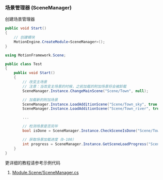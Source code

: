 ### 场景管理器 (SceneManager)

创建场景管理器
```C#
public void Start()
{
	// 创建模块
	MotionEngine.CreateModule<SceneManager>();
}
```

```C#
using MotionFramework.Scene;

public class Test
{
	public void Start()
	{
		// 改变主场景
		// 注意：当改变主场景的时候，之前加载的附加场景将会被卸载
		SceneManager.Instance.ChangeMainScene("Scene/Town", null);

		// 加载新的附加场景
		SceneManager.Instance.LoadAdditionScene("Scene/Town_sky", true, null);
		SceneManager.Instance.LoadAdditionScene("Scene/Town_river", true, null);

		...

		// 检测场景是否完毕
		bool isDone = SceneManager.Instance.CheckSceneIsDone("Scene/Town")

		// 获取场景加载进度（0-100）
		int progress = SceneManager.Instance.GetSceneLoadProgress("Scene/Town")
	}
}
```

更详细的教程请参考示例代码
1. [Module.Scene/SceneManager.cs](https://github.com/gmhevinci/MotionFramework/blob/master/Assets/MotionFramework/Scripts/Runtime/Module/Module.Scene/SceneManager.cs)